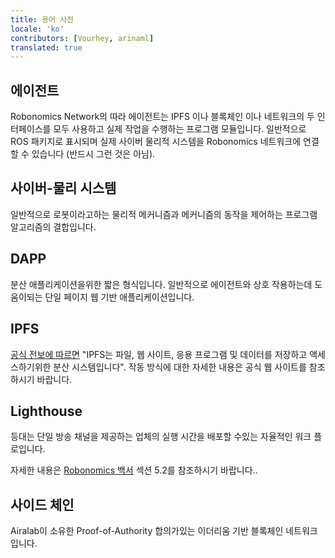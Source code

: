 ```yaml
---
title: 용어 사전
locale: 'ko' 
contributors: [Vourhey, arinaml]
translated: true
---
```


## 에이전트

Robonomics Network의 따라 에이전트는 IPFS 이나 블록체인 이나 네트워크의 두 인터페이스를 모두 사용하고 실제 작업을 수행하는 프로그램 모듈입니다. 일반적으로 ROS 패키지로 표시되며 실제 사이버 물리적 시스템을 Robonomics 네트워크에 연결할 수 있습니다 (반드시 그런 것은 아님).

## 사이버-물리 시스템

일반적으로 로봇이라고하는 물리적 메커니즘과 메커니즘의 동작을 제어하는 프로그램 알고리즘의 결합입니다.

## DAPP

분산 애플리케이션을위한 짧은 형식입니다. 일반적으로 에이전트와 상호 작용하는데 도움이되는 단일 페이지 웹 기반 애플리케이션입니다.

## IPFS

[공식 전보에 따르면](https://docs.ipfs.io/introduction/)  "IPFS는 파일, 웹 사이트, 응용 프로그램 및 데이터를 저장하고 액세스하기위한 분산 시스템입니다". 작동 방식에 대한 자세한 내용은 공식 웹 사이트를 참조하시기 바랍니다.

## Lighthouse

등대는 단일 방송 채널을 제공하는  업체의 실행 시간을 배포할 수있는 자율적인 워크 플로입니다.

자세한 내용은 [Robonomics 백서](https://static.robonomics.network/docs/whitepaper/Robonomics-whitepaper-en.pdf) 섹션 5.2를 참조하시기 바랍니다..

## 사이드 체인

Airalab이 소유한 Proof-of-Authority 합의가있는 이더리움 기반 블록체인 네트워크입니다.